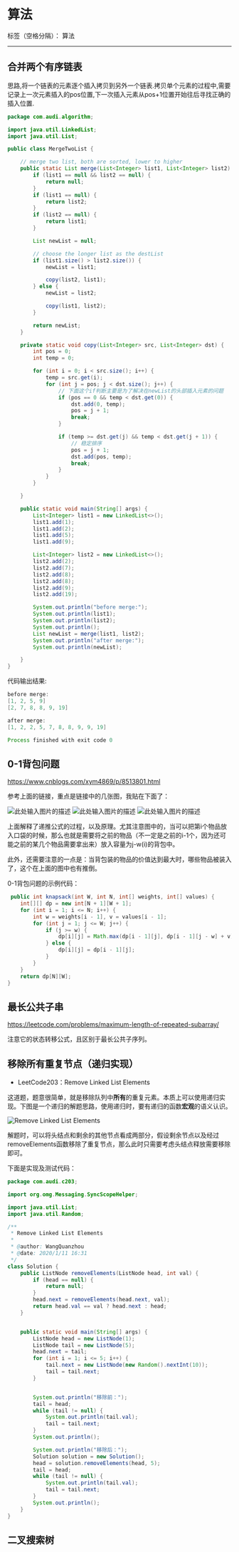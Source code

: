 ﻿# 算法

标签（空格分隔）： 算法

---

合并两个有序链表
--------

思路,将一个链表的元素逐个插入拷贝到另外一个链表.拷贝单个元素的过程中,需要记录上一次元素插入的pos位置,下一次插入元素从pos+1位置开始往后寻找正确的插入位置.
```java
package com.audi.algorithm;

import java.util.LinkedList;
import java.util.List;

public class MergeTwoList {

    // merge two list, both are sorted, lower to higher
    public static List merge(List<Integer> list1, List<Integer> list2) {
        if (list1 == null && list2 == null) {
            return null;
        }
        if (list1 == null) {
            return list2;
        }
        if (list2 == null) {
            return list1;
        }

        List newList = null;

        // choose the longer list as the destList
        if (list1.size() > list2.size()) {
            newList = list1;

            copy(list2, list1);
        } else {
            newList = list2;

            copy(list1, list2);
        }

        return newList;
    }

    private static void copy(List<Integer> src, List<Integer> dst) {
        int pos = 0;
        int temp = 0;

        for (int i = 0; i < src.size(); i++) {
            temp = src.get(i);
            for (int j = pos; j < dst.size(); j++) {
                // 下面这个if判断主要是为了解决在newList的头部插入元素的问题
                if (pos == 0 && temp < dst.get(0)) {
                    dst.add(0, temp);
                    pos = j + 1;
                    break;
                }

                if (temp >= dst.get(j) && temp < dst.get(j + 1)) {
                    // 稳定排序
                    pos = j + 1;
                    dst.add(pos, temp);
                    break;
                }
            }
        }

    }

    public static void main(String[] args) {
        List<Integer> list1 = new LinkedList<>();
        list1.add(1);
        list1.add(2);
        list1.add(5);
        list1.add(9);

        List<Integer> list2 = new LinkedList<>();
        list2.add(2);
        list2.add(7);
        list2.add(8);
        list2.add(8);
        list2.add(9);
        list2.add(19);

        System.out.println("before merge:");
        System.out.println(list1);
        System.out.println(list2);
        System.out.println();
        List newList = merge(list1, list2);
        System.out.println("after merge:");
        System.out.println(newList);

    }
}
```

代码输出结果:
```java
before merge:
[1, 2, 5, 9]
[2, 7, 8, 8, 9, 19]

after merge:
[1, 2, 2, 5, 7, 8, 8, 9, 9, 19]

Process finished with exit code 0
```
0-1背包问题
-------

 
 https://www.cnblogs.com/xym4869/p/8513801.html
 
 参考上面的链接，重点是链接中的几张图，我贴在下面了：
 
 ![此处输入图片的描述][1]
 ![此处输入图片的描述][2]
 ![此处输入图片的描述][3]
 
 上面解释了递推公式的过程，以及原理。尤其注意图中的，当可以把第i个物品放入口袋的时候，那么也就是需要将之前的物品（不一定是之前的i-1个，因为还可能之前的某几个物品需要拿出来）放入容量为j-w(i)的背包中。
 
 此外，还需要注意的一点是：当背包装的物品的价值达到最大时，哪些物品被装入了，这个在上面的图中也有推倒。
 
 0-1背包问题的示例代码：
```java
 public int knapsack(int W, int N, int[] weights, int[] values) {
    int[][] dp = new int[N + 1][W + 1];
    for (int i = 1; i <= N; i++) {
        int w = weights[i - 1], v = values[i - 1];
        for (int j = 1; j <= W; j++) {
            if (j >= w) {
                dp[i][j] = Math.max(dp[i - 1][j], dp[i - 1][j - w] + v);
            } else {
                dp[i][j] = dp[i - 1][j];
            }
        }
    }
    return dp[N][W];
}
```
 
 

 

最长公共子串
------

 
 https://leetcode.com/problems/maximum-length-of-repeated-subarray/
 
 注意它的状态转移公式，且区别于最长公共子序列。
 

移除所有重复节点（递归实现）
--

 - LeetCode203：Remove Linked List Elements

这道题，题意很简单，就是移除队列中**所有**的重复元素。本质上可以使用递归实现。下图是一个递归的解题思路，使用递归时，要有递归的函数**宏观**的语义认识。

![Remove Linked List Elements](./image/algorithm/c203.png)

解题时，可以将头结点和剩余的其他节点看成两部分，假设剩余节点以及经过removeElements函数移除了重复节点，那么此时只需要考虑头结点释放需要移除即可。

下面是实现及测试代码：
 
```java
package com.audi.c203;

import org.omg.Messaging.SyncScopeHelper;

import java.util.List;
import java.util.Random;

/**
 * Remove Linked List Elements
 *
 * @author: WangQuanzhou
 * @date: 2020/1/11 16:31
 */
class Solution {
    public ListNode removeElements(ListNode head, int val) {
        if (head == null) {
            return null;
        }
        head.next = removeElements(head.next, val);
        return head.val == val ? head.next : head;
    }


    public static void main(String[] args) {
        ListNode head = new ListNode(1);
        ListNode tail = new ListNode(5);
        head.next = tail;
        for (int i = 1; i <= 5; i++) {
            tail.next = new ListNode(new Random().nextInt(10));
            tail = tail.next;
        }


        System.out.println("移除前：");
        tail = head;
        while (tail != null) {
            System.out.println(tail.val);
            tail = tail.next;
        }
        System.out.println();

        System.out.println("移除后：");
        Solution solution = new Solution();
        head = solution.removeElements(head, 5);
        tail = head;
        while (tail != null) {
            System.out.println(tail.val);
            tail = tail.next;
        }
        System.out.println();
    }
}
```

二叉搜索树
-----



  [1]: https://github.com/Audi-A7/learn/blob/master/image/interview/0-1%EF%BC%880%EF%BC%89.jpg?raw=true
  [2]: https://github.com/Audi-A7/learn/blob/master/image/interview/0-1%EF%BC%881%EF%BC%89.jpg?raw=true
  [3]: https://github.com/Audi-A7/learn/blob/master/image/interview/0-1%EF%BC%882%EF%BC%89.jpg?raw=true